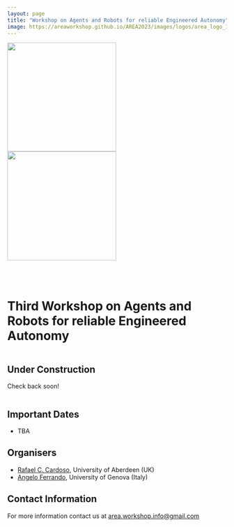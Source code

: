 ```yaml
---
layout: page
title: "Workshop on Agents and Robots for reliable Engineered Autonomy"
image: https://areaworkshop.github.io/AREA2023/images/logos/area_logo_1.png
---
```


<div class="columns large-7" >
<div markdown="1">

<!--<div style="float:left; clear:right; width:50%">
<img src="https://areaworkshop.github.io/AREA2023/images/logos/area_logo_1.png" style="width:250px"/>
</div>-->
<div>
<img src="https://areaworkshop.github.io/AREA2023/images/logos/area_logo_1.png" style="width:250px"/>
</div>

</div>
</div>

<div class="columns large-5" >
<div markdown="1">

<div>
<img src="https://areaworkshop.github.io/AREA2023/images/logos/area_logo_1.png" style="width:250px"/>
</div>
<!--<div style="float:left; clear:right; width:50%">
<img src="https://areaworkshop.github.io/AREA2022/images/logos/ijcai_logo.png" style="width:100px"/>
</div>
<div>
<a href="https://ijcai-22.org/" target="_blank"><img src="https://areaworkshop.github.io/AREA2022/images/logos/ijcai_logo.png" style="width:100px"/></a>
</div>-->

</div>
</div>

<br />&nbsp;


# Third Workshop on Agents and Robots for reliable Engineered Autonomy

<div class="columns large-7" >
<div markdown="1">
  
## Under Construction
Check back soon!

</div>
</div>

<div class="columns large-5" >
<div markdown="1">


## Important Dates

<ul>
<li>TBA</li>
</ul>
  

## Organisers

<ul>
  <li><a href="https://rafaelcaue.github.io/" target="_blank">Rafael C. Cardoso</a>, University of Aberdeen (UK)</li>
  <li><a href="https://angeloferrando.github.io/website/" target="_blank">Angelo Ferrando</a>, University of Genova (Italy)</li>
</ul>

## Contact Information

For more information contact us at <a href="mailto:area.workshop.info@gmail.com">area.workshop.info@gmail.com</a>

</div>
</div>

